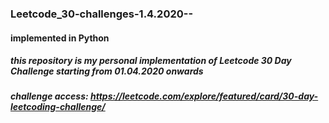 ### Leetcode_30-challenges-1.4.2020--
#### implemented in Python
##### this repository is my personal implementation of Leetcode 30 Day Challenge starting from 01.04.2020 onwards
##### challenge access: https://leetcode.com/explore/featured/card/30-day-leetcoding-challenge/
